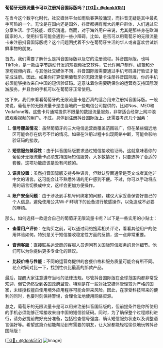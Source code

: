 **葡萄牙无限流量卡可以注册抖音国际版吗？[[TG💪+ @donk5151](https://t.me/s/donk5151)]**

在当今这个数字化时代，社交媒体平台如雨后春笋般涌现，而抖音无疑是其中最炙手可热的一个。无论是在国内还是国外，抖音都拥有庞大的用户群体，人们通过它分享生活、学习技能、娱乐消遣。然而，对于海外用户来说，尤其是那些身在欧洲国家的人，使用抖音可能会遇到一些小障碍。比如，是否可以用葡萄牙的无限流量卡来注册抖音国际版呢？这个问题困扰着不少在葡萄牙生活的华人或者喜欢尝试新鲜事物的朋友。

首先，我们需要了解什么是抖音国际版以及它的注册流程。抖音国际版，也叫TikTok，是一款由字节跳动开发的短视频社交软件，它允许用户制作、编辑和分享短视频内容。与其他社交媒体不同，抖音国际版需要通过手机号码进行验证才能完成注册。因此，如果你打算使用葡萄牙的无限流量卡注册抖音国际版，你的手机必须能够接收来自中国的短信验证码。这意味着你需要确保你的运营商支持国际漫游服务，并且你的手机可以在葡萄牙正常使用。

接下来，我们来看看葡萄牙的无限流量卡是否真的适合用来注册抖音国际版。一般来说，葡萄牙的无限流量卡是由当地的一些电信公司提供的，比如Nos、MEO和Vodafone等。这些卡片通常提供不限量的数据流量服务，非常适合经常上网冲浪或观看视频的用户。不过，具体到注册抖音国际版上，还需要考虑几个因素：

1. **信号覆盖情况**：虽然葡萄牙的三大电信运营商覆盖范围较广，但在某些偏远地区可能会存在信号不佳的情况。如果在注册过程中出现网络中断，可能会影响验证码的接收。
   
2. **短信服务兼容性**：由于抖音国际版要求通过短信接收验证码，这就意味着你的葡萄牙无限流量卡必须支持国际短信服务。大多数情况下，只要选择了合适的套餐，这项功能应该是没有问题的。

3. **语言设置**：虽然抖音国际版支持多种语言，但默认界面通常是英文或者其他非中文的语言。这可能会让不熟悉外语的用户感到不便。不过，你可以手动将应用的语言切换成中文，这样会更加方便操作。

4. **账户安全问题**：由于涉及到手机号码绑定的问题，建议大家妥善保管好自己的个人信息。避免使用公共Wi-Fi环境下的设备进行敏感操作，以免造成不必要的麻烦。

那么，如何选择一款适合自己的葡萄牙无限流量卡呢？以下是一些实用的小贴士：

- **查看用户评价**：在购买之前，可以通过网络搜索相关评论，看看其他用户的使用体验如何。特别是关于短信接收稳定性方面的反馈，这一点非常重要。
  
- **咨询客服**：直接联系运营商的客服人员询问有关国际短信服务的具体细节。他们可以为你提供更多专业化的建议。

- **比较价格与性能**：不同的运营商提供的套餐价格和服务质量可能会有所不同。花点时间对比一下，找到性价比最高的那款产品。

最后，提醒大家注意遵守当地的法律法规。尽管抖音国际版在全球范围内都非常受欢迎，但它仍然受到各国政府监管。特别是在一些对社交媒体管理较为严格的国家，未经授权擅自使用境外应用程序可能会带来风险。因此，在享受科技带来的便利的同时，也要时刻保持警惕，合理合法地使用网络资源。

总之，葡萄牙的无限流量卡是可以用来注册抖音国际版的，但前提条件是你所使用的手机必须能够正常接收来自中国的短信验证码。同时，为了确保整个过程顺利进行，请务必提前做好充分准备，包括检查信号强度、确认短信服务状态以及调整语言偏好等。希望这篇介绍能帮助到有需要的朋友，让大家都能轻松愉快地玩转抖音国际版！ 

[[TG💪+ @donk5151](https://t.me/s/donk5151) ![Image](https://i.postimg.cc/rwNCRYN7/Snipaste-2025-04-30-17-27-05.png)]